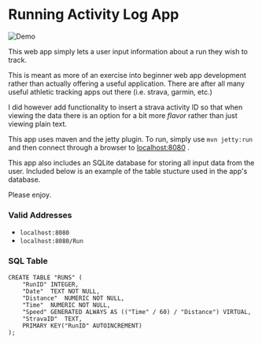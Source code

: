 # Running Activity Log App

![Demo](https://i.imgur.com/2VcAzvo.gif)

This web app simply lets a user input information about a run they wish to track. 

This is meant as more of an exercise into beginner web app development rather than actually offering
a useful application. There are after all many useful athletic tracking apps out there (i.e. strava, garmin, etc.)

I did however add functionality to insert a strava activity ID so that when viewing the data there is
an option for a bit more *flavor* rather than just viewing plain text.

This app uses maven and the jetty plugin. To run, simply use `mvn jetty:run` and then connect through a browser to
[localhost:8080](http://localhost:8080) .

This app also includes an SQLite database for storing all input data from the user. Included below is an example of the
 table stucture used in the app's database.

Please enjoy.

### Valid Addresses

 - `localhost:8080`
 - `localhost:8080/Run`


### SQL Table

```sqlite
CREATE TABLE "RUNS" (
    "RunID"	INTEGER,
    "Date"	TEXT NOT NULL,
    "Distance"	NUMERIC NOT NULL,
    "Time"	NUMERIC NOT NULL,
    "Speed"	GENERATED ALWAYS AS (("Time" / 60) / "Distance") VIRTUAL,
    "StravaID"	TEXT,
    PRIMARY KEY("RunID" AUTOINCREMENT)
);
```